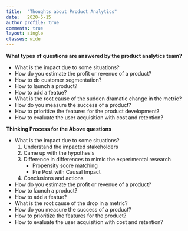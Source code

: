 ```yaml
---
title:  "Thoughts about Product Analytics"
date:   2020-5-15
author_profile: true
comments: true
layout: single
classes: wide
---
```

**What types of questions are answered by the product analytics team?**
- What is the impact due to some situations?
- How do you estimate the profit or revenue of a product?
- How to do customer segmentation?
- How to launch a product?
- How to add a featue?
- What is the root cause of the sudden dramatic change in the metric?
- How do you measure the success of a product?
- How to prioritize the features for the product development?
- How to evaluate the user acquisition with cost and retention?

**Thinking Process for the Above questions**

- What is the impact due to some situations?
    1. Understand the impacted stakeholders
    2. Came up with the hypothesis
    3. Difference in differences to mimic the experimental research
        - Propensity score matching
        - Pre Post with Causal Impact
    4. Conclusions and actions
- How do you estimate the profit or revenue of a product?
- How to launch a product?
- How to add a featue?
- What is the root cause of the drop in a metric?
- How do you measure the success of a product?
- How to prioritize the features for the product?
- How to evaluate the user acquisition with cost and retention?